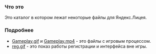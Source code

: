 ### Что это
Это каталог в котором лежат некоторые файлы для Яндекс.Лицея.

### Подробнее
- [Gameplay.gif](https://github.com/Cynep-SU/Game/blob/master/For_lyceum/Gameplay.gif) и [Gameplay.mp4](https://github.com/Cynep-SU/Game/blob/master/For_lyceum/Gameplay.mp4) - это файлы с игровым процессом.
- [reg.gif](https://github.com/Cynep-SU/Game/blob/master/For_lyceum/reg.gif) - это показ работы регистрации и интерфейса вне игры.
